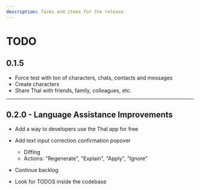 ```yaml
---
description: Tasks and items for the release.
---
```


# TODO

## 0.1.5

- Force test with ton of characters, chats, contacts and messages
- Create characters
- Share Thal with friends, family, colleagues, etc.

---

## 0.2.0 - Language Assistance Improvements

- Add a way to developers use the Thal app for free

- Add text input correction confirmation popover
  - Diffing
  - Actions: "Regenerate", "Explain", "Apply", "Ignore"

- Continue backlog
- Look for TODOS inside the codebase
